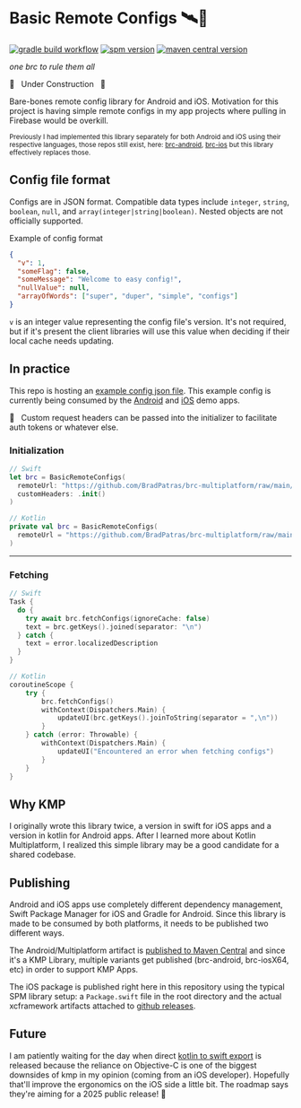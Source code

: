 # Basic Remote Configs 🛰📝
[![gradle build workflow](https://github.com/BradPatras/brc-multiplatform/actions/workflows/gradle.yml/badge.svg)](https://github.com/BradPatras/brc-multiplatform/actions/workflows/gradle.yml)
[![spm version](https://img.shields.io/badge/Swift%20Package%20Manager-0.4.0-blue?style=flat&logo=ios)](https://github.com/BradPatras/brc-multiplatform/releases)
[![maven central version](https://img.shields.io/badge/Maven%20Central-0.4.0-green?style=flat&logo=android)](https://central.sonatype.com/artifact/io.github.bradpatras/brc)

_one brc to rule them all_

🚧️ &nbsp; Under Construction &nbsp; 🚧

Bare-bones remote config library for Android and iOS.  Motivation for this project is having simple remote configs in my app projects where pulling in Firebase would be overkill.

<sup>Previously I had implemented this library separately for both Android and iOS using their respective languages, those repos still exist, here: [brc-android](https://github.com/bradpatras/brc-android), [brc-ios](https://github.com/bradpatras/brc-ios) but this library effectively replaces those.</sup>

## Config file format
Configs are in JSON format. Compatible data types include `integer`, `string`, `boolean`, `null`, and `array(integer|string|boolean)`. Nested objects are not officially supported.

Example of config format
```json
{
  "v": 1,
  "someFlag": false,
  "someMessage": "Welcome to easy config!",
  "nullValue": null,
  "arrayOfWords": ["super", "duper", "simple", "configs"]
}
```
`v` is an integer value representing the config file's version. It's not required, but if it's present the client libraries will use this value when deciding if their local cache needs updating.

## In practice
This repo is hosting an [example config json file](/examples/simple.json). This example config is currently being consumed by the [Android](https://github.com/BradPatras/brc-android) and [iOS](https://github.com/BradPatras/brc-ios) demo apps. 

🔐 &nbsp; Custom request headers can be passed into the initializer to facilitate auth tokens or whatever else.

### Initialization
```swift
// Swift
let brc = BasicRemoteConfigs(
  remoteUrl: "https://github.com/BradPatras/brc-multiplatform/raw/main/simple-config.json",
  customHeaders: .init()
)
```

```kotlin
// Kotlin
private val brc = BasicRemoteConfigs(
  remoteUrl = "https://github.com/BradPatras/brc-multiplatform/raw/main/simple-config.json"
)
```

----

### Fetching

```swift
// Swift
Task {
  do {
    try await brc.fetchConfigs(ignoreCache: false)
    text = brc.getKeys().joined(separator: "\n")
  } catch {
    text = error.localizedDescription
  }
}
```

```kotlin
// Kotlin
coroutineScope {
    try {
        brc.fetchConfigs()
        withContext(Dispatchers.Main) {
            updateUI(brc.getKeys().joinToString(separator = ",\n"))
        }
    } catch (error: Throwable) {
        withContext(Dispatchers.Main) {
            updateUI("Encountered an error when fetching configs")
        }
    }
}
```

## Why KMP
I originally wrote this library twice, a version in swift for iOS apps and a version in kotlin for Android apps. After I learned more about Kotlin Multiplatform, I realized this simple library may be a good candidate for a shared codebase.

## Publishing
Android and iOS apps use completely different dependency management, Swift Package Manager for iOS and Gradle for Android. Since this library is made to be consumed by both platforms, it needs to be published two different ways.

The Android/Multiplatform artifact is [published to Maven Central](https://central.sonatype.com/search?q=io.github.bradpatras.brc) and since it's a KMP Library, multiple variants get published (brc-android, brc-iosX64, etc) in order to support KMP Apps.

The iOS package is published right here in this repository using the typical SPM library setup: a `Package.swift` file in the root directory and the actual xcframework artifacts attached to [github releases](https://github.com/BradPatras/brc-multiplatform/releases/tag/v0.4.0).

## Future
I am patiently waiting for the day when direct [kotlin to swift export](https://youtrack.jetbrains.com/issue/KT-64572/The-first-public-release-of-Swift-Export?_gl=1*fq78w3*_gcl_au*MTY3NTg0NDY3OS4xNzQ2NTc5NTQ0*FPAU*MTY3NTg0NDY3OS4xNzQ2NTc5NTQ0*_ga*MTQ5NTIyOTU0MS4xNzQ1OTgwOTIx*_ga_9J976DJZ68*czE3NDY4NDI4ODIkbzQkZzEkdDE3NDY4NDMwMTQkajU0JGwwJGgw) is released because the reliance on Objective-C is one of the biggest downsides of kmp in my opinion (coming from an iOS developer). Hopefully that'll improve the ergonomics on the iOS side a little bit. The roadmap says they're aiming for a 2025 public release! 🤞
